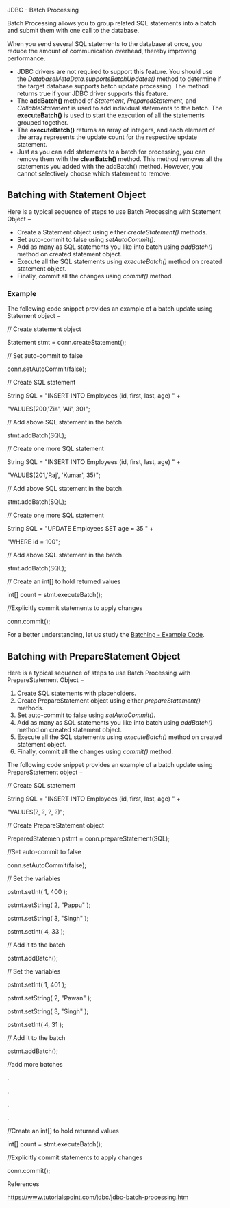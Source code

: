 JDBC - Batch Processing

Batch Processing allows you to group related SQL statements into a batch and submit them with one call to the database.

When you send several SQL statements to the database at once, you reduce the amount of communication overhead, thereby improving performance.

-   JDBC drivers are not required to support this feature. You should use the *DatabaseMetaData.supportsBatchUpdates()* method to determine if the target database supports batch update processing. The method returns true if your JDBC driver supports this feature.
-   The **addBatch()** method of *Statement, PreparedStatement,* and *CallableStatement* is used to add individual statements to the batch. The **executeBatch()** is used to start the execution of all the statements grouped together.
-   The **executeBatch()** returns an array of integers, and each element of the array represents the update count for the respective update statement.
-   Just as you can add statements to a batch for processing, you can remove them with the **clearBatch()** method. This method removes all the statements you added with the addBatch() method. However, you cannot selectively choose which statement to remove.

## **Batching with Statement Object**

Here is a typical sequence of steps to use Batch Processing with Statement Object −

-   Create a Statement object using either *createStatement()* methods.
-   Set auto-commit to false using *setAutoCommit()*.
-   Add as many as SQL statements you like into batch using *addBatch()* method on created statement object.
-   Execute all the SQL statements using *executeBatch()* method on created statement object.
-   Finally, commit all the changes using *commit()* method.

### **Example**

The following code snippet provides an example of a batch update using Statement object −

// Create statement object

Statement stmt = conn.createStatement();

// Set auto-commit to false

conn.setAutoCommit(false);

// Create SQL statement

String SQL = "INSERT INTO Employees (id, first, last, age) " +

"VALUES(200,'Zia', 'Ali', 30)";

// Add above SQL statement in the batch.

stmt.addBatch(SQL);

// Create one more SQL statement

String SQL = "INSERT INTO Employees (id, first, last, age) " +

"VALUES(201,'Raj', 'Kumar', 35)";

// Add above SQL statement in the batch.

stmt.addBatch(SQL);

// Create one more SQL statement

String SQL = "UPDATE Employees SET age = 35 " +

"WHERE id = 100";

// Add above SQL statement in the batch.

stmt.addBatch(SQL);

// Create an int[] to hold returned values

int[] count = stmt.executeBatch();

//Explicitly commit statements to apply changes

conn.commit();

For a better understanding, let us study the [Batching - Example Code](https://www.tutorialspoint.com/jdbc/statement-batching-example.htm).

## **Batching with PrepareStatement Object**

Here is a typical sequence of steps to use Batch Processing with PrepareStatement Object −

1.  Create SQL statements with placeholders.
2.  Create PrepareStatement object using either *prepareStatement()* methods.
3.  Set auto-commit to false using *setAutoCommit()*.
4.  Add as many as SQL statements you like into batch using *addBatch()* method on created statement object.
5.  Execute all the SQL statements using *executeBatch()* method on created statement object.
6.  Finally, commit all the changes using *commit()* method.

The following code snippet provides an example of a batch update using PrepareStatement object −

// Create SQL statement

String SQL = "INSERT INTO Employees (id, first, last, age) " +

"VALUES(?, ?, ?, ?)";

// Create PrepareStatement object

PreparedStatemen pstmt = conn.prepareStatement(SQL);

//Set auto-commit to false

conn.setAutoCommit(false);

// Set the variables

pstmt.setInt( 1, 400 );

pstmt.setString( 2, "Pappu" );

pstmt.setString( 3, "Singh" );

pstmt.setInt( 4, 33 );

// Add it to the batch

pstmt.addBatch();

// Set the variables

pstmt.setInt( 1, 401 );

pstmt.setString( 2, "Pawan" );

pstmt.setString( 3, "Singh" );

pstmt.setInt( 4, 31 );

// Add it to the batch

pstmt.addBatch();

//add more batches

.

.

.

.

//Create an int[] to hold returned values

int[] count = stmt.executeBatch();

//Explicitly commit statements to apply changes

conn.commit();

References

https://www.tutorialspoint.com/jdbc/jdbc-batch-processing.htm
